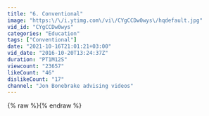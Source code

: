 ```yaml
---
title: "6. Conventional"
image: "https:\/\/i.ytimg.com\/vi\/CYgCCDw0wys\/hqdefault.jpg"
vid_id: "CYgCCDw0wys"
categories: "Education"
tags: ["Conventional"]
date: "2021-10-16T21:01:21+03:00"
vid_date: "2016-10-20T13:24:37Z"
duration: "PT1M12S"
viewcount: "23657"
likeCount: "46"
dislikeCount: "17"
channel: "Jon Bonebrake advising videos"
---
```

{% raw %}{% endraw %}
